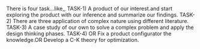 There is four task...like,,
TASK-1) A product of our interest.and start exploring the product with our inference and summarize our findings.
TASK-2) There are three application of complex nature using different literature.
TASK-3) A case study of our own to solve a complex problem and apply the design thinking phases.
TASK-4) OR Fix a product configurator the knowledge.OR Develop a C-K theory for optimization.
